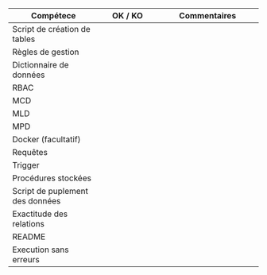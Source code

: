 <table><thead>
  <tr>
    <th width=5000>Compétece</th>
    <th width=5000>OK / KO</th>
    <th width=5000>Commentaires</th>
  </tr></thead>
<tbody>
  <tr>
    <td>Script de création de tables</td>
    <td></td>
    <td></td>
  </tr>
  <tr>
    <td>Règles de gestion</td>
    <td></td>
    <td></td>
  </tr>
  <tr>
    <td>Dictionnaire de données</td>
    <td></td>
    <td></td>
  </tr>
  <tr>
    <td>RBAC</td>
    <td></td>
    <td></td>
  </tr>
  <tr>
    <td>MCD</td>
    <td></td>
    <td></td>
  </tr>
  <tr>
    <td>MLD</td>
    <td></td>
    <td></td>
  </tr>
  <tr>
    <td>MPD</td>
    <td></td>
    <td></td>
  </tr>
  <tr>
    <td>Docker (facultatif)</td>
    <td></td>
    <td></td>
  </tr>
  <tr>
    <td>Requêtes</td>
    <td></td>
    <td></td>
  </tr>
  <tr>
    <td>Trigger</td>
    <td></td>
    <td></td>
  </tr>
  <tr>
    <td>Procédures stockées</td>
    <td></td>
    <td></td>
  </tr>
  <tr>
    <td>Script de puplement des données</td>
    <td></td>
    <td></td>
  </tr>
  <tr>
    <td>Exactitude des relations</td>
    <td></td>
    <td></td>
  </tr>
  <tr>
    <td>README</td>
    <td></td>
    <td></td>
  </tr>
  <tr>
    <td>Execution sans erreurs</td>
    <td></td>
    <td></td>
  </tr>
</tbody></table>